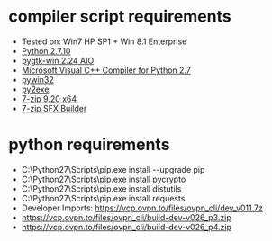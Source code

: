 # compiler script requirements
+ Tested on: Win7 HP SP1 + Win 8.1 Enterprise
+ [Python 2.7.10](https://www.python.org/ftp/python/2.7.10/python-2.7.10.msi)
+ [pygtk-win 2.24 AIO](http://ftp.gnome.org/pub/GNOME/binaries/win32/pygtk/2.24/pygtk-all-in-one-2.24.2.win32-py2.7.msi)
+ [Microsoft Visual C++ Compiler for Python 2.7](http://www.microsoft.com/en-us/download/details.aspx?id=44266)
+ [pywin32](http://sourceforge.net/projects/pywin32/files/pywin32/Build%20219/pywin32-219.win32-py2.7.exe/download)
+ [py2exe](http://sourceforge.net/projects/py2exe/files/py2exe/0.6.9/py2exe-0.6.9.win32-py2.7.exe/download)
+ [7-zip 9.20 x64](http://www.7-zip.org/a/7z920-x64.msi)
+ [7-zip SFX Builder](http://sourceforge.net/projects/s-zipsfxbuilder/)

# python requirements
+ C:\Python27\Scripts\pip.exe install --upgrade pip
+ C:\Python27\Scripts\pip.exe install pycrypto
+ C:\Python27\Scripts\pip.exe install distutils
+ C:\Python27\Scripts\pip.exe install requests
+ Developer Imports: https://vcp.ovpn.to/files/ovpn_cli/dev_v011.7z
+ https://vcp.ovpn.to/files/ovpn_cli/build-dev-v026_p3.zip
+ https://vcp.ovpn.to/files/ovpn_cli/build-dev-v026_p4.zip


